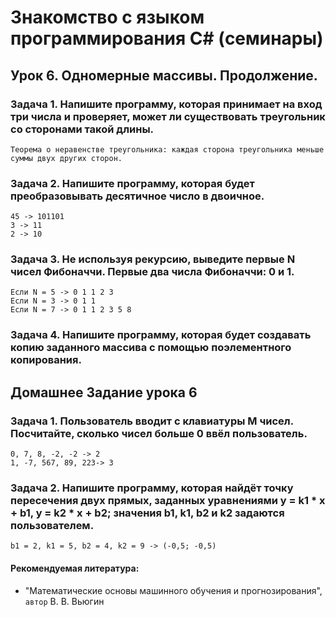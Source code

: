 # Знакомство с языком программирования C# (семинары)

## Урок 6. Одномерные массивы. Продолжение.

### Задача 1. Напишите программу, которая принимает на вход три числа и проверяет, может ли существовать треугольник со сторонами такой длины. 

```Теорема о неравенстве треугольника: каждая сторона треугольника меньше суммы двух других сторон.```

### Задача 2. Напишите программу, которая будет преобразовывать десятичное число в двоичное.
```
45 -> 101101
3 -> 11
2 -> 10
```

### Задача 3. Не используя рекурсию, выведите первые N чисел Фибоначчи. Первые два числа Фибоначчи: 0 и 1.
```
Если N = 5 -> 0 1 1 2 3
Если N = 3 -> 0 1 1
Если N = 7 -> 0 1 1 2 3 5 8
```

### Задача 4. Напишите программу, которая будет создавать копию заданного массива с помощью поэлементного копирования.


## Домашнее Задание урока 6

### Задача 1. Пользователь вводит с клавиатуры M чисел. Посчитайте, сколько чисел больше 0 ввёл пользователь.
```
0, 7, 8, -2, -2 -> 2
1, -7, 567, 89, 223-> 3
```

### Задача 2. Напишите программу, которая найдёт точку пересечения двух прямых, заданных уравнениями y = k1 * x + b1, y = k2 * x + b2; значения b1, k1, b2 и k2 задаются пользователем.
```
b1 = 2, k1 = 5, b2 = 4, k2 = 9 -> (-0,5; -0,5)
```



#### Рекомендуемая литература:

* "Математические основы машинного обучения и прогнозирования", `автор` В. В. Вьюгин